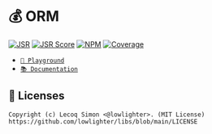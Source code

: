 # 💰 ORM

[![JSR](https://jsr.io/badges/@libs/orm)](https://jsr.io/@libs/orm) [![JSR Score](https://jsr.io/badges/@libs/orm/score)](https://jsr.io/@libs/orm)
[![NPM](https://img.shields.io/npm/v/@lowlighter%2Form?logo=npm&labelColor=cb0000&color=183e4e)](https://www.npmjs.com/package/@lowlighter/orm) [![Coverage](https://libs-coverage.lecoq.io/orm/badge.svg)](https://libs-coverage.lecoq.io/orm)

- [`🦕 Playground`](https://libs.lecoq.io/orm)
- [`📚 Documentation`](https://jsr.io/@libs/orm/doc)

## 📜 Licenses

```
Copyright (c) Lecoq Simon <@lowlighter>. (MIT License)
https://github.com/lowlighter/libs/blob/main/LICENSE
```
